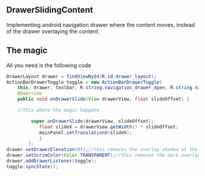 ## DrawerSlidingContent
Implementing android navigation drawer where the content moves, instead of the drawer overlaying the content.

## The magic
All you need is the following code

```java
DrawerLayout drawer = findViewById(R.id.drawer_layout);
ActionBarDrawerToggle toggle = new ActionBarDrawerToggle(
    this, drawer, toolbar, R.string.navigation_drawer_open, R.string.navigation_drawer_close){
    @Override
    public void onDrawerSlide(View drawerView, float slideOffset) {

    //this where the magic happens

         super.onDrawerSlide(drawerView, slideOffset);
            float slideX = drawerView.getWidth() * slideOffset;
            mainPanel.setTranslationX(slideX);
            }
        };
drawer.setDrawerElevation(0f);//this removes the overlay shadow at the end of the drawer
drawer.setScrimColor(Color.TRANSPARENT);//this removes the dark overlay on content when drawer is open
drawer.addDrawerListener(toggle);
toggle.syncState();
```